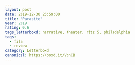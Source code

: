 ```yaml
---
layout: post 
date: 2019-12-30 23:59:00
title: "Parasite"
year: 2019
rating: 0.6
tags_letterboxd: narrative, theater, ritz 5, philadelphia
tags:
  - film
  - review
category: Letterboxd
canonical: https://boxd.it/VdnCB
---
```

